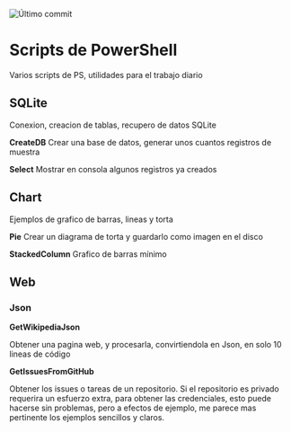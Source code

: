 
![Último commit](.github/badges/last-commit.svg)

# Scripts de PowerShell
Varios scripts de PS, utilidades para el trabajo diario

## SQLite
Conexion, creacion de tablas, recupero de datos SQLite

**CreateDB**
Crear una base de datos, generar unos cuantos registros de muestra

**Select**
Mostrar en consola algunos registros ya creados

## Chart
Ejemplos de grafico de barras, lineas y torta

**Pie**
Crear un diagrama de torta y guardarlo como imagen en el disco

**StackedColumn**
Grafico de barras mínimo

## Web

### Json

**GetWikipediaJson**

Obtener una pagina web, y procesarla, convirtiendola en Json, en solo 10 lineas de código

**GetIssuesFromGitHub**

Obtener los issues o tareas de un repositorio. Si el repositorio es privado requerira un esfuerzo extra, para obtener las credenciales, esto puede hacerse sin problemas, pero a efectos de ejemplo, me parece mas pertinente los ejemplos sencillos y claros.